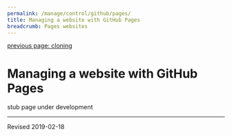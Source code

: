 ```yaml
---
permalink: /manage/control/github/pages/
title: Managing a website with GitHub Pages
breadcrumb: Pages websites
---
```


[previous page: cloning](../clone/)

# Managing a website with GitHub Pages

stub page under development

----
Revised 2019-02-18
